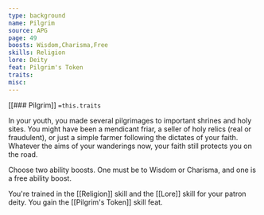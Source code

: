 ```yaml
---
type: background
name: Pilgrim 
source: APG
page: 49
boosts: Wisdom,Charisma,Free
skills: Religion
lore: Deity
feat: Pilgrim's Token
traits: 
misc: 
---
```


[[### Pilgrim]]
`=this.traits`


In your youth, you made several pilgrimages to important shrines and holy sites. You might have been a mendicant friar, a seller of holy relics (real or fraudulent), or just a simple farmer following the dictates of your faith. Whatever the aims of your wanderings now, your faith still protects you on the road.

Choose two ability boosts. One must be to Wisdom or Charisma, and one is a free ability boost.

You're trained in the [[Religion]] skill and the [[Lore]] skill for your patron deity. You gain the [[Pilgrim's Token]] skill feat.

